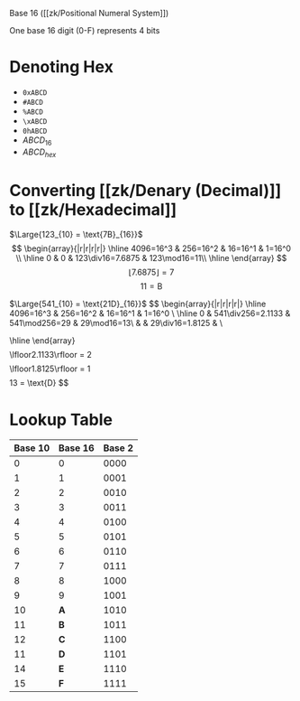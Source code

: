 Base 16 ([[zk/Positional Numeral System]])

One base 16 digit (0-F) represents 4 bits

# Denoting Hex
- `0xABCD`
- `#ABCD`
- `%ABCD`
- `\xABCD`
- `0hABCD`
- $ABCD_{16}$
-  $ABCD_{hex}$

# Converting [[zk/Denary (Decimal)]] to [[zk/Hexadecimal]]


$\Large{123_{10} = \text{7B}_{16}}$
$$
\begin{array}{|r|r|r|r|}
\hline
4096=16^3 & 256=16^2 & 16=16^1 & 1=16^0 \\
\hline
0 & 0 & 123\div16=7.6875 & 123\mod16=11\\
\hline
\end{array}
$$
$$
\lfloor7.6875\rfloor = 7
$$
$$
11 = \text{B}
$$


$\Large{541_{10} = \text{21D}_{16}}$
$$
\begin{array}{|r|r|r|r|}
\hline
4096=16^3 & 256=16^2 & 16=16^1 & 1=16^0 \\
\hline
0 & 541\div256=2.1133 & 541\mod256=29 & 29\mod16=13\\
 &                   & 29\div16=1.8125  & \\

\hline
\end{array}
$$
$$
\lfloor2.1133\rfloor = 2
$$
$$
\lfloor1.8125\rfloor = 1
$$
$$
13 = \text{D}
$$


#  Lookup Table
| Base 10 | Base 16 | Base 2 |
| -       | -       | -      |
| 0       | 0       | 0000   |
| 1       | 1       | 0001   |
| 2       | 2       | 0010   |
| 3       | 3       | 0011   |
| 4       | 4       | 0100   |
| 5       | 5       | 0101   |
| 6       | 6       | 0110   |
| 7       | 7       | 0111   |
| 8       | 8       | 1000   |
| 9       | 9       | 1001   |
| 10      | **A**   | 1010   |
| 11      | **B**   | 1011   |
| 12      | **C**   | 1100   |
| 11      | **D**   | 1101   |
| 14      | **E**   | 1110   |
| 15      | **F**   | 1111   |